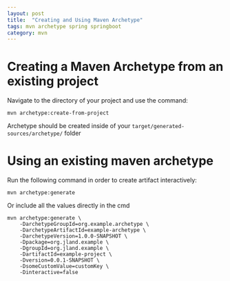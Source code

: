 ```yaml
---
layout: post
title:  "Creating and Using Maven Archetype"
tags: mvn archetype spring springboot
category: mvn
---
```


# Creating a Maven Archetype from an existing project

Navigate to the directory of your project and use the command:
```aidl
mvn archetype:create-from-project
```

Archetype should be created inside of your `target/generated-sources/archetype/` folder


# Using an existing maven archetype

Run the following command in order to create artifact interactively:
```
mvn archetype:generate
```

Or include all the values directly in the cmd

```
mvn archetype:generate \
    -DarchetypeGroupId=org.example.archetype \
    -DarchetypeArtifactId=example-archetype \
    -DarchetypeVersion=1.0.0-SNAPSHOT \
    -Dpackage=org.jland.example \
    -DgroupId=org.jland.example \
    -DartifactId=example-project \
    -Dversion=0.0.1-SNAPSHOT \
    -DsomeCustomValue=customKey \
    -Dinteractive=false
```